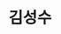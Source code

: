 ---
layout: hubs
key: Q208203
title: 김성수
name: 김성수
description: 교육자, 정치인, 언론인
score: 0.0003807094406333468
degree: 6
---